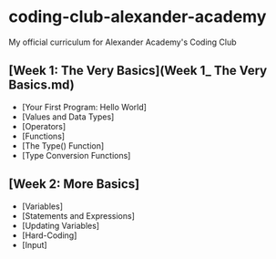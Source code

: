 # coding-club-alexander-academy

My official curriculum for Alexander Academy's Coding Club

## [Week 1: The Very Basics](Week 1_ The Very Basics.md)

- [Your First Program: Hello World]
- [Values and Data Types]
- [Operators]
- [Functions]
- [The Type() Function]
- [Type Conversion Functions]

## [Week 2: More Basics]
- [Variables]
- [Statements and Expressions]
- [Updating Variables]
- [Hard-Coding]
- [Input]

